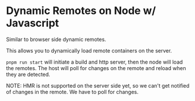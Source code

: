 # Dynamic Remotes on Node w/ Javascript

Similar to browser side dynamic remotes.

This allows you to dynamically load remote containers on the server.

`pnpm run start` will initiate a build and http server, then the node will load the remotes. The host will poll for changes on the remote and reload when they are detected.

NOTE: HMR is not supported on the server side yet, so we can't get notified of changes in the remote. We have to poll for changes.
